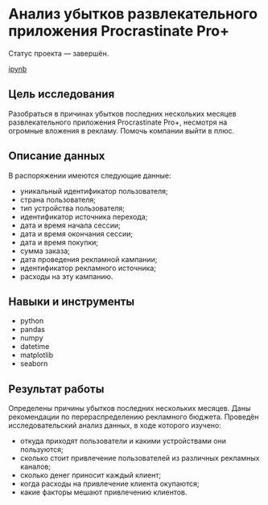 # Анализ убытков развлекательного приложения Procrastinate Pro+

Статус проекта — завершён.

[ipynb](https://github.com/irashtelm/portfolio/blob/main/procrastinate_pro/procrastinate_pro.ipynb)

## **Цель исследования**

Разобраться в причинах убытков последних нескольких месяцев развлекательного приложения Procrastinate Pro+, несмотря на огромные вложения в рекламу. Помочь компании выйти в плюс.

## **Описание данных**

В распоряжении имеются следующие данные:

- уникальный идентификатор пользователя;
- страна пользователя;
- тип устройства пользователя;
- идентификатор источника перехода;
- дата и время начала сессии;
- дата и время окончания сессии;
- дата и время покупки;
- сумма заказа;
- дата проведения рекламной кампании;
- идентификатор рекламного источника;
- расходы на эту кампанию.

## **Навыки и инструменты**
- python
- pandas
- numpy
- datetime
- matplotlib
- seaborn

## **Результат работы**

Определены причины убытков последних нескольких месяцев. Даны рекомендации по перераспределению рекламного бюджета. Проведён исследовательский анализ данных, в ходе которого изучено:

- откуда приходят пользователи и какими устройствами они пользуются;
- сколько стоит привлечение пользователей из различных рекламных каналов;
- сколько денег приносит каждый клиент;
- когда расходы на привлечение клиента окупаются;
- какие факторы мешают привлечению клиентов.
